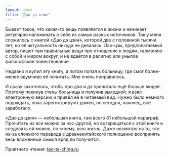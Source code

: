 ```yaml
---
layout: post
title: "Дао дэ цзин"
---
```


Бывает такое, что какая-то вещь появляется в жизни и начинает регулярно напоминать о себе из самых разных источников. Так у меня сложилось с книгой «Дао дэ цзин», которой две с половиной тысячи лет, но её актуальность никуда не девалась. Лао-цзы, предполагаемый автор, пишет там правильные вещи про отношение к людям, гармонию с собой и миром вокруг, и не вдаётся в религию или унылое философское повествование.

Недавно я купил эту книгу, а потом попал в больницу, где смог более-менее вдумчиво её почитать. Мне очень понравилось.

И сразу захотелось, чтобы про *дао* и *дэ* прочитало ещё больше людей. Поэтому покинув стены больницы и получив выходной, я взял электронную версию и привёл её в читаемый вид. Нужно было немного подождать, пока зарегистрируют домен, но сегодня, наконец, всё заработало.

«Дао дэ цзин» — небольшая книга, там всего 81 небольшой параграф. Прочитать их все можно за час-другой, но возвращаться к этой книге и следовать ей можно, по-моему, всю жизнь. Даже несмотря на то, что из-за сложного перевода с древнекитайского полноценно воспринять весь вложенный смысл вряд ли получится.

Приятного чтения: [tao-te-ching.ru](http://tao-te-ching.ru/)